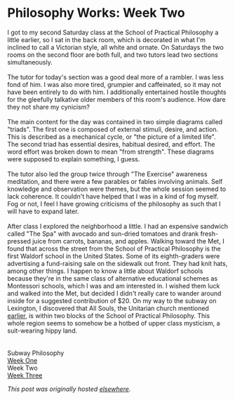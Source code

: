# Philosophy Works: Week Two

<span><a onblur="try {parent.deselectBloggerImageGracefully();} catch(e) {}" href="photo%285%29.jpg"><img src="photo%285%29.jpg" alt="" id="BLOGGER_PHOTO_ID_5160012453544906770" border="0"></a>I got to my second Saturday class at the School of Practical Philosophy a little earlier, so I sat in the back room, which is decorated in what I'm inclined to call a Victorian style, all white and ornate.  On Saturdays the two rooms on the second floor are both full, and two tutors lead two sections simultaneously.<br><br>The tutor for today's section was a good deal more of a rambler.   I was less fond of him.   I was also more tired, grumpier and caffeinated, so it may not have been entirely to do with him.  I additionally entertained hostile thoughts for the gleefully talkative older members of this room's audience.   How dare they not share my cynicism?<br><br>The main content for the day was contained in two simple diagrams called "triads".  The first one is composed of external stimuli, desire, and action.  This is described as a mechanical cycle, or "the picture of a limited life".  The second triad has essential desires, habitual desired, and effort.  The word effort was broken down to mean "from strength".  These diagrams were supposed to explain something, I guess.<br><br>The tutor also led the group twice through "The Exercise" awareness meditation, and there were a few parables or fables involving animals.  Self knowledge and observation were themes, but the whole session seemed to lack coherence.  It couldn't have helped that I was in a kind of fog myself.  Fog or not, I feel I have growing criticisms of the philosophy as such that I will have to expand later.<br><br><a onblur="try {parent.deselectBloggerImageGracefully();} catch(e) {}" href="photo%284%29.jpg"><img src="photo%284%29.jpg" alt="" id="BLOGGER_PHOTO_ID_5160012208731770882" border="0"></a><br>After class I explored the neighborhood a little.  I had an expensive sandwich called "The Spa" with avocado and sun-dried tomatoes and drank fresh-pressed juice from carrots, bananas, and apples.  Walking toward the Met, I found that across the street from the School of Practical Philosophy is the first Waldorf school in the United States.  Some of its eighth-graders were advertising a fund-raising sale on the sidewalk out front.  They had knit hats, among other things.  I happen to know a little about Waldorf schools because they're in the same class of alternative educational schemes as Montessori schools, which I was and am interested in.  I wished them luck and walked into the Met, but decided I didn't really care to wander around inside for a suggested contribution of $20.  On my way to the subway on Lexington, I discovered that All Souls, the Unitarian church mentioned <a href="/blogspot/2008/01/19/subway-philosophy/">earlier</a>, is within two blocks of the School of Practical Philosophy.  This whole region seems to somehow be a hotbed of upper class mysticism, a suit-wearing hippy land.<br><br><br>Subway Philosophy<br><a href="/blogspot/2008/01/19/subway-philosophy/">Week One</a><br>Week Two<br><a href="/blogspot/2008/02/02/practical-philosophy/">Week Three</a></span>


*This post was originally hosted [elsewhere](http://planspace.blogspot.com/2008/01/philosophy-works-week-two.html).*
